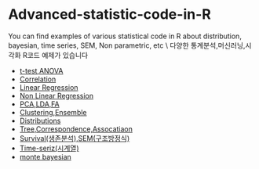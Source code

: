 # Advanced-statistic-code-in-R
You can find  examples of various statistical code in R about distribution, bayesian, time series, SEM, Non parametric, etc \ 
다양한 통계분석,머신러닝,시각화 R코드 예제가 있습니다


- [t-test,ANOVA](https://github.com/kim-taehee/Advanced-statistic-code-in-R/blob/master/t-test%20%26%20ANOVA)
- [Correlation](https://github.com/kim-taehee/Advanced-statistic-code-in-R/blob/master/cor.R)
- [Linear Regression](https://github.com/kim-taehee/Advanced-statistic-code-in-R/blob/master/LinearRegression.R)
- [Non Linear Regression](https://github.com/kim-taehee/Advanced-statistic-code-in-R/blob/master/Non_LinearRegression.R)
- [PCA,LDA,FA](https://github.com/kim-taehee/Advanced-statistic-code-in-R/blob/master/PCA%2CDiscriminant_Analysis%2CFactor.R)
- [Clustering,Ensemble](https://github.com/kim-taehee/Advanced-statistic-code-in-R/blob/master/Clustering,Ensemble.R)
- [Distributions](https://github.com/kim-taehee/Advanced-statistic-code-in-R/blob/master/distribution.R)
- [Tree,Correspondence,Assocatiaon](https://github.com/kim-taehee/Advanced-statistic-code-in-R/blob/master/Tree%2CCorrespondence.%2CAssociation.R)
- [Survival(생존분석),SEM(구조방정식)](https://github.com/kim-taehee/Advanced-statistic-code-in-R/blob/master/Survive%2CSEM.R)
- [Time-seriz(시계열)](https://github.com/kim-taehee/Advanced-statistic-code-in-R/blob/master/seriz.R)
- [monte bayesian](https://github.com/kim-taehee/Advanced-statistic-code-in-R/blob/master/monte_basyan.R)
